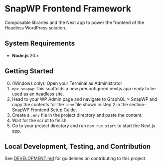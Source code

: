 # SnapWP Frontend Framework

Composable libraries and the Next app to power the frontend of the Headless WordPress solution.

## System Requirements

-   **Node.js** 20.x

## Getting Started

0. (Windows only): Open your Terminal as Administrator
1. `npx snapwp` This scaffolds a new preconfigured nextjs app ready to be used as an headless site.
2. Head to your WP Admin page and navigate to GraphQL > SnapWP and copy the contents for the `.env` file shown in step 2 in the section-SnapWP Frontend Setup Guide.
3. Create a `.env` file in the project directory and paste the content.
4. Wait for the script to finish.
5. Go to your project directory and run `npm run start` to start the Next.js app.

## Local Development, Testing, and Contribution

See [DEVELOPMENT.md](DEVELOPMENT.md) for guidelines on contributing to this project.
